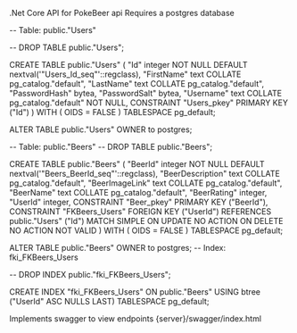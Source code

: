 .Net Core API for PokeBeer api
Requires a postgres database

-- Table: public."Users"

-- DROP TABLE public."Users";

CREATE TABLE public."Users"
(
    "Id" integer NOT NULL DEFAULT nextval('"Users_Id_seq"'::regclass),
    "FirstName" text COLLATE pg_catalog."default",
    "LastName" text COLLATE pg_catalog."default",
    "PasswordHash" bytea,
    "PasswordSalt" bytea,
    "Username" text COLLATE pg_catalog."default" NOT NULL,
    CONSTRAINT "Users_pkey" PRIMARY KEY ("Id")
)
WITH (
    OIDS = FALSE
)
TABLESPACE pg_default;

ALTER TABLE public."Users"
    OWNER to postgres;

-- Table: public."Beers"
-- DROP TABLE public."Beers";

CREATE TABLE public."Beers"
(
    "BeerId" integer NOT NULL DEFAULT nextval('"Beers_BeerId_seq"'::regclass),
    "BeerDescription" text COLLATE pg_catalog."default",
    "BeerImageLink" text COLLATE pg_catalog."default",
    "BeerName" text COLLATE pg_catalog."default",
    "BeerRating" integer,
    "UserId" integer,
    CONSTRAINT "Beer_pkey" PRIMARY KEY ("BeerId"),
    CONSTRAINT "FKBeers_Users" FOREIGN KEY ("UserId")
        REFERENCES public."Users" ("Id") MATCH SIMPLE
        ON UPDATE NO ACTION
        ON DELETE NO ACTION
        NOT VALID
)
WITH (
    OIDS = FALSE
)
TABLESPACE pg_default;

ALTER TABLE public."Beers"
    OWNER to postgres;
-- Index: fki_FKBeers_Users

-- DROP INDEX public."fki_FKBeers_Users";

CREATE INDEX "fki_FKBeers_Users"
    ON public."Beers" USING btree
    ("UserId" ASC NULLS LAST)
    TABLESPACE pg_default;



Implements swagger to view endpoints
{server}/swagger/index.html